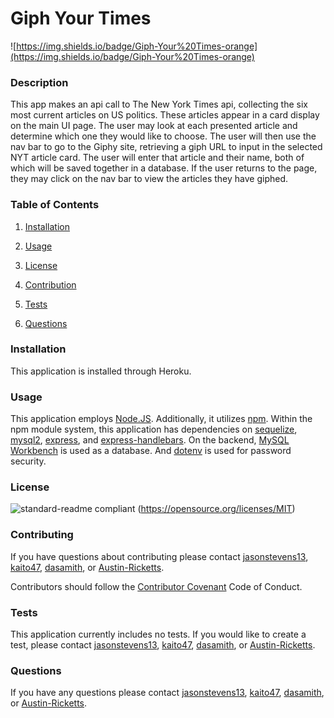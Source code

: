 # Giph Your Times

![https://img.shields.io/badge/Giph-Your%20Times-orange](https://img.shields.io/badge/Giph-Your%20Times-orange)

### Description

This app makes an api call to The New York Times api, collecting the six most current articles on US politics. These articles appear in a card display on the main UI page. The user may look at each presented article and determine which one they would like to choose. The user will then use the nav bar to go to the Giphy site, retrieving a giph URL to input in the selected NYT article card. The user will enter that article and their name, both of which will be saved together in a database. If the user returns to the page, they may click on the nav bar to view the articles they have giphed.

### Table of Contents

1. [Installation](#installation)

2. [Usage](#usage)

3. [License](#license)

4. [Contribution](#contribution)

5. [Tests](#tests)

6. [Questions](#questions)

### Installation

This application is installed through Heroku.

### Usage

This application employs [Node.JS](https://nodejs.org/en/). Additionally, it utilizes [npm](https://www.npmjs.com/). Within the npm module system, this application has dependencies on [sequelize](https://sequelize.org/), [mysql2](https://www.npmjs.com/package/mysql2), [express](https://expressjs.com/), and [express-handlebars](https://www.npmjs.com/package/express-handlebars). On the backend, [MySQL Workbench](https://www.mysql.com/products/workbench/) is used as a database. And [dotenv](https://www.npmjs.com/package/dotenv) is used for password security.

### License

![standard-readme compliant](https://img.shields.io/badge/License-MIT-yellow.svg)
(https://opensource.org/licenses/MIT)

### Contributing

If you have questions about contributing please contact [jasonstevens13](https://github.com/jasonstevens13), [kaito47](https://github.com/kaito47), [dasamith](https://github.com/dasamith), or [Austin-Ricketts](https://github.com/Austin-Ricketts).

Contributors should follow the [Contributor Covenant](https://www.contributor-covenant.org/version/1/3/0/code-of-conduct/) Code of Conduct.

### Tests

This application currently includes no tests. If you would like to create a test, please contact [jasonstevens13](https://github.com/jasonstevens13), [kaito47](https://github.com/kaito47), [dasamith](https://github.com/dasamith), or [Austin-Ricketts](https://github.com/Austin-Ricketts).

### Questions

If you have any questions please contact [jasonstevens13](https://github.com/jasonstevens13), [kaito47](https://github.com/kaito47), [dasamith](https://github.com/dasamith), or [Austin-Ricketts](https://github.com/Austin-Ricketts).